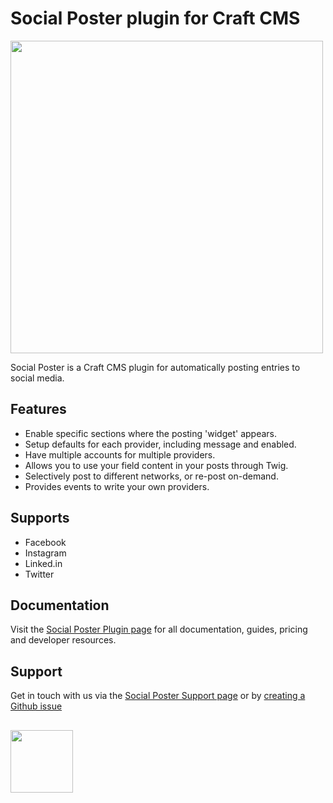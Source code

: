# Social Poster plugin for Craft CMS
<img width="500" src="https://verbb.imgix.net/plugins/social-poster/social-poster-social-card.png?v=3">

Social Poster is a Craft CMS plugin for automatically posting entries to social media.

## Features
- Enable specific sections where the posting 'widget' appears.
- Setup defaults for each provider, including message and enabled.
- Have multiple accounts for multiple providers.
- Allows you to use your field content in your posts through Twig.
- Selectively post to different networks, or re-post on-demand.
- Provides events to write your own providers.

## Supports
- Facebook
- Instagram
- Linked.in
- Twitter

## Documentation
Visit the [Social Poster Plugin page](https://verbb.io/craft-plugins/social-poster) for all documentation, guides, pricing and developer resources.

## Support
Get in touch with us via the [Social Poster Support page](https://verbb.io/craft-plugins/social-poster/support) or by [creating a Github issue](https://github.com/verbb/social-poster/issues)

<h2></h2>

<a href="https://verbb.io" target="_blank">
    <img width="100" src="https://verbb.io/assets/img/verbb-pill.svg">
</a>
